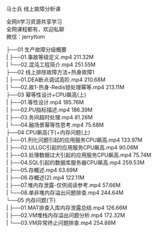 马士兵 线上故障分析课

全网it学习资源共享学习<br>全网课程都有，欢迎私聊<br>微信：jerryttom<br>

├──01 生产故障分级概要<br> | ├──01.事故等级定义.mp4 211.32M<br> | └──02.混沌工程简介.mp4 251.55M<br> ├──02 线上排除故障方法+热身故障1<br> | ├──01.DEA断点调试高阶.mp4 210.68M<br> | └──02.故1-热身-Redis锁处理幂等.mp4 213.11M<br> ├──03 幂等性设计+CPU飙高(上)<br> | ├──01.等性设计.mp4 185.76M<br> | ├──02.PU指标描述.mp4 186.39M<br> | ├──03.务间超时处理.mp4 81.26M<br> | └──04.融场景幂等性思考.mp4 75.68M<br> ├──04 CPU飙高(下)+内存问题(上)<br> | ├──01.列化问题引起的应用服务CPU飙高.mp4 133.97M<br> | ├──02.ULLGC引起的应用服务CPU飙高.mp4 90.06M<br> | ├──03.处理数据过大引起的应用服务CPU飙高.mp4 75.74M<br> | ├──04.SQL引起的数据库服务器CPU飙高.mp4 259.53M<br> | ├──05.存概述.mp4 63.69M<br> | ├──06.存概述(2).mp4 122.11M<br> | ├──07.堆内存泄露-仅供阅读参考.mp4 57.66M<br> | └──08.单非堆内存溢出问题排查.mp4 244.64M<br> └──05 内存问题(下)<br> | ├──01.MAT排查入库内存泄露总结.mp4 126.66M<br> | ├──02.VM堆栈内存溢出问题分析.mp4 172.32M<br> | └──03.VM异常终止问题排查.mp4 254.88M